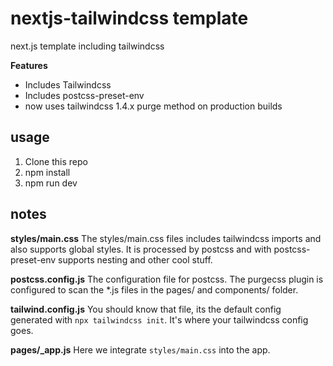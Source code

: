 # nextjs-tailwindcss template

next.js template including tailwindcss

**Features**

- Includes Tailwindcss
- Includes postcss-preset-env
- now uses tailwindcss 1.4.x purge method on production builds

## usage

1. Clone this repo
2. npm install
3. npm run dev

## notes

**styles/main.css**
The styles/main.css files includes tailwindcss imports and also supports global styles. It is processed by postcss and with postcss-preset-env supports nesting and other cool stuff.

**postcss.config.js**
The configuration file for postcss. The purgecss plugin is configured to scan the \*.js files in the pages/ and components/ folder.

**tailwind.config.js**
You should know that file, its the default config generated with `npx tailwindcss init`. It's where your tailwindcss config goes.

**pages/\_app.js**
Here we integrate `styles/main.css` into the app.
